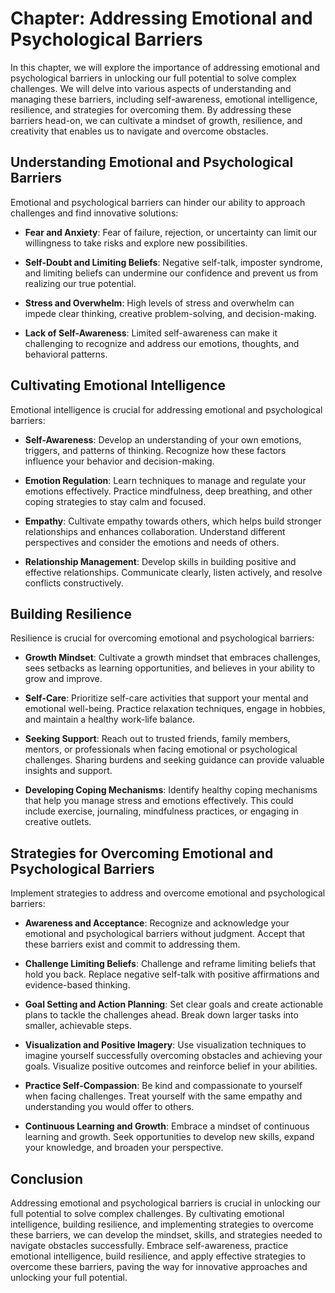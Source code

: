 Chapter: Addressing Emotional and Psychological Barriers
========================================================

In this chapter, we will explore the importance of addressing emotional and psychological barriers in unlocking our full potential to solve complex challenges. We will delve into various aspects of understanding and managing these barriers, including self-awareness, emotional intelligence, resilience, and strategies for overcoming them. By addressing these barriers head-on, we can cultivate a mindset of growth, resilience, and creativity that enables us to navigate and overcome obstacles.

Understanding Emotional and Psychological Barriers
--------------------------------------------------

Emotional and psychological barriers can hinder our ability to approach challenges and find innovative solutions:

* **Fear and Anxiety**: Fear of failure, rejection, or uncertainty can limit our willingness to take risks and explore new possibilities.

* **Self-Doubt and Limiting Beliefs**: Negative self-talk, imposter syndrome, and limiting beliefs can undermine our confidence and prevent us from realizing our true potential.

* **Stress and Overwhelm**: High levels of stress and overwhelm can impede clear thinking, creative problem-solving, and decision-making.

* **Lack of Self-Awareness**: Limited self-awareness can make it challenging to recognize and address our emotions, thoughts, and behavioral patterns.

Cultivating Emotional Intelligence
----------------------------------

Emotional intelligence is crucial for addressing emotional and psychological barriers:

* **Self-Awareness**: Develop an understanding of your own emotions, triggers, and patterns of thinking. Recognize how these factors influence your behavior and decision-making.

* **Emotion Regulation**: Learn techniques to manage and regulate your emotions effectively. Practice mindfulness, deep breathing, and other coping strategies to stay calm and focused.

* **Empathy**: Cultivate empathy towards others, which helps build stronger relationships and enhances collaboration. Understand different perspectives and consider the emotions and needs of others.

* **Relationship Management**: Develop skills in building positive and effective relationships. Communicate clearly, listen actively, and resolve conflicts constructively.

Building Resilience
-------------------

Resilience is crucial for overcoming emotional and psychological barriers:

* **Growth Mindset**: Cultivate a growth mindset that embraces challenges, sees setbacks as learning opportunities, and believes in your ability to grow and improve.

* **Self-Care**: Prioritize self-care activities that support your mental and emotional well-being. Practice relaxation techniques, engage in hobbies, and maintain a healthy work-life balance.

* **Seeking Support**: Reach out to trusted friends, family members, mentors, or professionals when facing emotional or psychological challenges. Sharing burdens and seeking guidance can provide valuable insights and support.

* **Developing Coping Mechanisms**: Identify healthy coping mechanisms that help you manage stress and emotions effectively. This could include exercise, journaling, mindfulness practices, or engaging in creative outlets.

Strategies for Overcoming Emotional and Psychological Barriers
--------------------------------------------------------------

Implement strategies to address and overcome emotional and psychological barriers:

* **Awareness and Acceptance**: Recognize and acknowledge your emotional and psychological barriers without judgment. Accept that these barriers exist and commit to addressing them.

* **Challenge Limiting Beliefs**: Challenge and reframe limiting beliefs that hold you back. Replace negative self-talk with positive affirmations and evidence-based thinking.

* **Goal Setting and Action Planning**: Set clear goals and create actionable plans to tackle the challenges ahead. Break down larger tasks into smaller, achievable steps.

* **Visualization and Positive Imagery**: Use visualization techniques to imagine yourself successfully overcoming obstacles and achieving your goals. Visualize positive outcomes and reinforce belief in your abilities.

* **Practice Self-Compassion**: Be kind and compassionate to yourself when facing challenges. Treat yourself with the same empathy and understanding you would offer to others.

* **Continuous Learning and Growth**: Embrace a mindset of continuous learning and growth. Seek opportunities to develop new skills, expand your knowledge, and broaden your perspective.

Conclusion
----------

Addressing emotional and psychological barriers is crucial in unlocking our full potential to solve complex challenges. By cultivating emotional intelligence, building resilience, and implementing strategies to overcome these barriers, we can develop the mindset, skills, and strategies needed to navigate obstacles successfully. Embrace self-awareness, practice emotional intelligence, build resilience, and apply effective strategies to overcome these barriers, paving the way for innovative approaches and unlocking your full potential.
